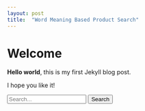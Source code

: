 ```yaml
---
layout: post
title:  "Word Meaning Based Product Search"
---
```


# Welcome

**Hello world**, this is my first Jekyll blog post.

I hope you like it!

<script src="https://code.jquery.com/jquery-3.5.0.js"></script>
<form action="https://nandita.ddns.net:5000/service" id="searchForm">
  <input type="text" name="s" placeholder="Search...">
  <input type="submit" value="Search">
</form>
<!-- the result of the search will be rendered inside this div -->
<div id="result"></div>
 
<script>
// Attach a submit handler to the form
$( "#searchForm" ).submit(function( event ) {
 
  // Stop form from submitting normally
  event.preventDefault();
  
  var $form = $( this ),
    term = $form.find( "input[name='s']" ).val(),
    url = $form.attr( "action" );
  
  $.ajax({
          type: "POST",
          url: url,
          data: "{search:box}",
          contentType: "text/json; charset=utf-8",
          dataType: "text",
          success: function (msg) {
          var jsonUpdatedData = msg;}
      });
});
</script>
